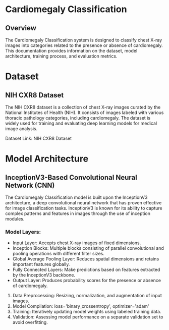 # Cardiomegaly Classification 

## Overview
The Cardiomegaly Classification system is designed to classify chest X-ray images into categories related to the presence or absence of cardiomegaly. This documentation provides information on the dataset, model architecture, training process, and evaluation metrics.

# Dataset
## NIH CXR8 Dataset
The NIH CXR8 dataset is a collection of chest X-ray images curated by the National Institutes of Health (NIH). It consists of images labeled with various thoracic pathology categories, including cardiomegaly. The dataset is widely used for training and evaluating deep learning models for medical image analysis.

Dataset Link: <a heref="https://nihcc.app.box.com/v/ChestXray-NIHCC">NIH CXR8 Dataset</a>

# Model Architecture
## InceptionV3-Based Convolutional Neural Network (CNN)
The Cardiomegaly Classification model is built upon the InceptionV3 architecture, a deep convolutional neural network that has proven effective for image classification tasks. InceptionV3 is known for its ability to capture complex patterns and features in images through the use of inception modules.

### Model Layers:
<ul>
<li>Input Layer: Accepts chest X-ray images of fixed dimensions.</li>
<li>Inception Blocks: Multiple blocks consisting of parallel convolutional and pooling operations with different filter sizes.</li>
<li>Global Average Pooling Layer: Reduces spatial dimensions and retains important features globally.</li>
<li>Fully Connected Layers: Make predictions based on features extracted by the InceptionV3 backbone.</li>
<li>Output Layer: Produces probability scores for the presence or absence of cardiomegaly.</li>  
</ul>

<ol>
<li>Data Preprocessing: Resizing, normalization, and augmentation of input images.</li>
<li>Model Compilation: loss='binary_crossentropy', optimizer='adam'</li>
<li>Training: Iteratively updating model weights using labeled training data.</li>
<li>Validation: Assessing model performance on a separate validation set to avoid overfitting.</li>
</ol>
